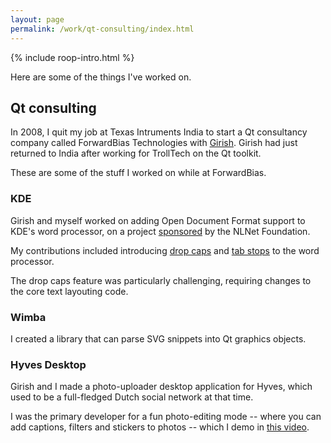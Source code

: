 ```yaml
---
layout: page
permalink: /work/qt-consulting/index.html
---
```


<section markdown="1">

  <aside class="roop-intro">
  <p>{% include roop-intro.html %}</p>
  <p>Here are some of the things I've worked on.</p>
  </aside>

## Qt consulting

In 2008, I quit my job at Texas Intruments India to start a Qt
consultancy company called ForwardBias Technologies with [Girish].
Girish had just returned to India after working for TrollTech on the Qt
toolkit.

These are some of the stuff I worked on while at ForwardBias.

### KDE
 
Girish and myself worked on adding Open Document Format support to
KDE's word processor, on a project
[sponsored](https://nlnet.nl/project/odf-koffice/) by the NLNet
Foundation.
 
My contributions included introducing [drop caps](https://github.com/KDE/calligra/search?utf8=✓&q=drop+caps+author%3Aroop&type=Commits) and [tab stops](https://github.com/KDE/calligra/search?utf8=✓&q=tab+author%3Aroop&type=Commits) to the word processor.

The drop caps feature was particularly challenging, requiring changes to
the core text layouting code.

### Wimba

I created a library that can parse SVG snippets into Qt graphics
objects.

### Hyves Desktop
 
Girish and I made a photo-uploader desktop application for Hyves,
which used to be a full-fledged Dutch social network at that time.
 
I was the primary developer for a fun photo-editing mode -- where you
can add captions, filters and stickers to photos -- which I demo in
[this video](https://www.youtube.com/watch?v=6SZzzVtbNVw).

[Girish]: http://girish.in/

